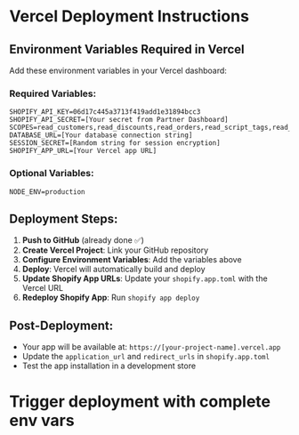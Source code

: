 # Vercel Deployment Instructions

## Environment Variables Required in Vercel

Add these environment variables in your Vercel dashboard:

### Required Variables:
```
SHOPIFY_API_KEY=06d17c445a3713f419add1e31894bcc3
SHOPIFY_API_SECRET=[Your secret from Partner Dashboard]
SCOPES=read_customers,read_discounts,read_orders,read_script_tags,read_themes,write_orders,write_products,write_script_tags,write_themes
DATABASE_URL=[Your database connection string]
SESSION_SECRET=[Random string for session encryption]
SHOPIFY_APP_URL=[Your Vercel app URL]
```

### Optional Variables:
```
NODE_ENV=production
```

## Deployment Steps:

1. **Push to GitHub** (already done ✅)
2. **Create Vercel Project**: Link your GitHub repository
3. **Configure Environment Variables**: Add the variables above
4. **Deploy**: Vercel will automatically build and deploy
5. **Update Shopify App URLs**: Update your `shopify.app.toml` with the Vercel URL
6. **Redeploy Shopify App**: Run `shopify app deploy`

## Post-Deployment:
- Your app will be available at: `https://[your-project-name].vercel.app`
- Update the `application_url` and `redirect_urls` in `shopify.app.toml`
- Test the app installation in a development store
# Trigger deployment with complete env vars
